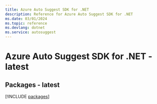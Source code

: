 ```yaml
---
title: Azure Auto Suggest SDK for .NET
description: Reference for Azure Auto Suggest SDK for .NET
ms.date: 03/01/2024
ms.topic: reference
ms.devlang: dotnet
ms.service: autosuggest
---
```

# Azure Auto Suggest SDK for .NET - latest
## Packages - latest
[!INCLUDE [packages](auto-suggest-index.md)]